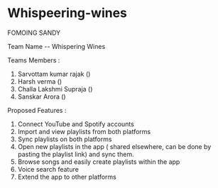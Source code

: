 # Whispeering-wines
FOMOING SANDY

Team Name --  Whispering Wines

Teams Members :
1. Sarvottam kumar rajak ()
2. Harsh verma ()
3. Challa Lakshmi Supraja ()
4. Sanskar Arora ()

Proposed Features :
1. Connect YouTube and Spotify accounts
2. Import and view playlists from both platforms
3. Sync playlists on both platforms
4. Open new playlists in the app ( shared elsewhere, 
    can be done by pasting the playlist link) and sync them.
5. Browse songs and easily create playlists within the app
6. Voice search feature
7. Extend the app to other platforms



